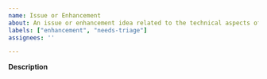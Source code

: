 ```yaml
---
name: Issue or Enhancement
about: An issue or enhancement idea related to the technical aspects of the project.
labels: ["enhancement", "needs-triage"]
assignees: ''

---
```


**Description**

<!--What needs to be improved? What should be done? Has there been any related work
before? Any relevant links or material?
-->
